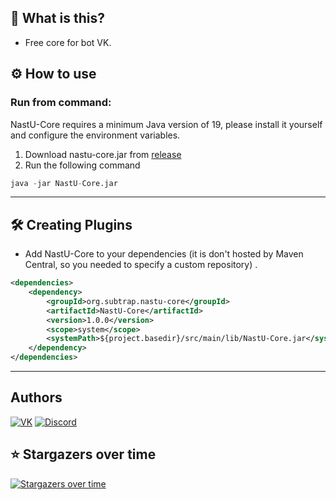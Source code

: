 ## 🤔 What is this?
*  Free core for bot VK.

## ⚙️ How to use

### Run from command:

NastU-Core requires a minimum Java version of 19, please install it yourself and configure the environment
variables.

1. Download nastu-core.jar from [release](https://github.com/suBTrap-API/NastU-Core/releases)
2. Run the following command

```py
java -jar NastU-Core.jar
```

---
🛠 Creating Plugins
---

* Add NastU-Core to your dependencies (it is don't hosted by Maven Central, so you needed to specify a custom repository)
  .

```xml
<dependencies>
    <dependency>
        <groupId>org.subtrap.nastu-core</groupId>
        <artifactId>NastU-Core</artifactId>
        <version>1.0.0</version>
        <scope>system</scope>
        <systemPath>${project.basedir}/src/main/lib/NastU-Core.jar</systemPath>
    </dependency>
</dependencies>
```
---

## Authors
<p align="left">
	<a href="https://vk.com/its.said"><img src="https://img.shields.io/badge/VK-Said_Akhverdiev-gray?logo=vk&logoColor=red&style=plastic&labelColor=black" alt="VK"/></a>
	<a href="https://discord.com/channels/@me/604195345202675716"><img src="https://img.shields.io/badge/Discord-@subtrap-black?logo=discord&logoColor=blue&style=plastic&labelColor=gray" alt="Discord"/></a>
	
</p>

## ⭐ Stargazers over time

[![Stargazers over time](https://starchart.cc/suBTrap-API/NastU-Core.svg)](https://starchart.cc/suBTrap-API/NastU-Core)
